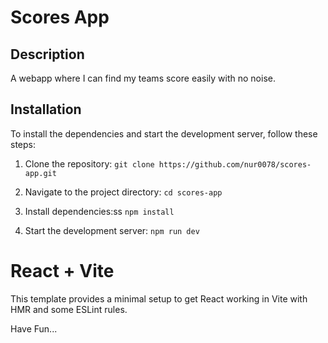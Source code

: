 
# Scores App

## Description

A webapp where I can find my teams score easily with no noise.

## Installation

To install the dependencies and start the development server, follow these steps:

1. Clone the repository:
   `git clone https://github.com/nur0078/scores-app.git`

1. Navigate to the project directory:
`cd scores-app`

1. Install dependencies:ss
`npm install`

1. Start the development server:
`npm run dev`

# React + Vite

This template provides a minimal setup to get React working in Vite with HMR and some ESLint rules.

Have Fun...